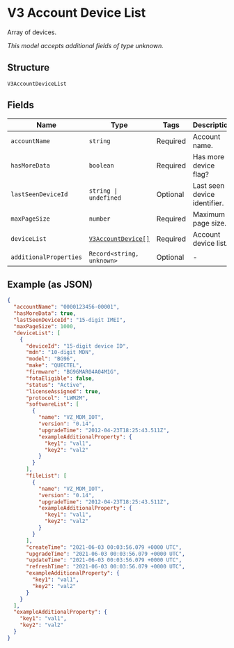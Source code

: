 
# V3 Account Device List

Array of devices.

*This model accepts additional fields of type unknown.*

## Structure

`V3AccountDeviceList`

## Fields

| Name | Type | Tags | Description |
|  --- | --- | --- | --- |
| `accountName` | `string` | Required | Account name. |
| `hasMoreData` | `boolean` | Required | Has more device flag? |
| `lastSeenDeviceId` | `string \| undefined` | Optional | Last seen device identifier. |
| `maxPageSize` | `number` | Required | Maximum page size. |
| `deviceList` | [`V3AccountDevice[]`](../../doc/models/v3-account-device.md) | Required | Account device list. |
| `additionalProperties` | `Record<string, unknown>` | Optional | - |

## Example (as JSON)

```json
{
  "accountName": "0000123456-00001",
  "hasMoreData": true,
  "lastSeenDeviceId": "15-digit IMEI",
  "maxPageSize": 1000,
  "deviceList": [
    {
      "deviceId": "15-digit device ID",
      "mdn": "10-digit MDN",
      "model": "BG96",
      "make": "QUECTEL",
      "firmware": "BG96MAR04A04M1G",
      "fotaEligible": false,
      "status": "Active",
      "licenseAssigned": true,
      "protocol": "LWM2M",
      "softwareList": [
        {
          "name": "VZ_MDM_IOT",
          "version": "0.14",
          "upgradeTime": "2012-04-23T18:25:43.511Z",
          "exampleAdditionalProperty": {
            "key1": "val1",
            "key2": "val2"
          }
        }
      ],
      "fileList": [
        {
          "name": "VZ_MDM_IOT",
          "version": "0.14",
          "upgradeTime": "2012-04-23T18:25:43.511Z",
          "exampleAdditionalProperty": {
            "key1": "val1",
            "key2": "val2"
          }
        }
      ],
      "createTime": "2021-06-03 00:03:56.079 +0000 UTC",
      "upgradeTime": "2021-06-03 00:03:56.079 +0000 UTC",
      "updateTime": "2021-06-03 00:03:56.079 +0000 UTC",
      "refreshTime": "2021-06-03 00:03:56.079 +0000 UTC",
      "exampleAdditionalProperty": {
        "key1": "val1",
        "key2": "val2"
      }
    }
  ],
  "exampleAdditionalProperty": {
    "key1": "val1",
    "key2": "val2"
  }
}
```

